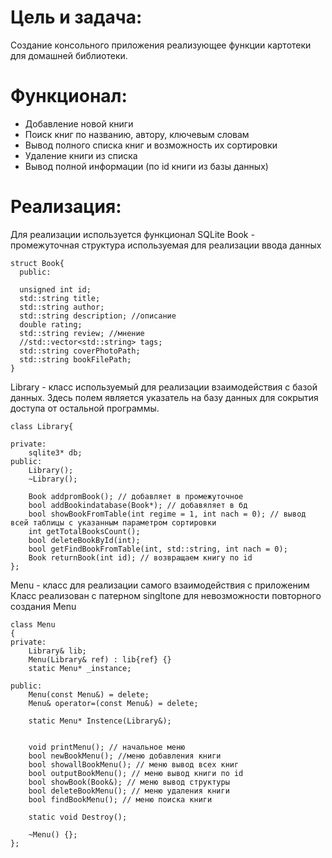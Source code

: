 # Цель и задача:

Создание консольного  приложения реализующее функции картотеки для домашней библиотеки. 

# Функционал:

- Добавление новой книги
- Поиск книг по названию, автору, ключевым словам
- Вывод полного списка книг и возможность их сортировки
- Удаление книги из списка
- Вывод полной информации (по id книги из базы данных)

# Реализация:

Для реализации используется функционал SQLite 
Book - промежуточная структура используемая для реализации ввода данных
```
struct Book{
  public:

  unsigned int id;
  std::string title;
  std::string author;
  std::string description; //описание
  double rating;
  std::string review; //мнение
  //std::vector<std::string> tags;
  std::string coverPhotoPath;
  std::string bookFilePath;
}
```

Library - класс используемый для реализации взаимодействия с базой данных.
Здесь полем является указатель на базу данных для сокрытия доступа от остальной программы.
```
class Library{
    
private:
    sqlite3* db;
public:
    Library();
    ~Library();

    Book addpromBook(); // добавляет в промежуточное
    bool addBookindatabase(Book*); // добавяляет в бд
    bool showBookFromTable(int regime = 1, int nach = 0); // вывод всей таблицы с указанным параметром сортировки
    int getTotalBooksCount();
    bool deleteBookById(int);
    bool getFindBookFromTable(int, std::string, int nach = 0);
    Book returnBook(int id); // возвращаем книгу по id
};
```
Menu - класс для реализации самого взаимодействия с приложеним
Класс реализован с патерном singltone для невозможности повторного создания Menu
```
class Menu
{
private:
    Library& lib;
    Menu(Library& ref) : lib{ref} {}
    static Menu* _instance;

public:
    Menu(const Menu&) = delete;
    Menu& operator=(const Menu&) = delete;
    
    static Menu* Instence(Library&);


    void printMenu(); // начальное меню
    bool newBookMenu(); //меню добавления книги
    bool showallBookMenu(); // меню вывод всех книг
    bool outputBookMenu(); // меню вывод книги по id
    bool showBook(Book&); // меню вывод структуры 
    bool deleteBookMenu(); // меню удаления книги
    bool findBookMenu(); // меню поиска книги

    static void Destroy();

    ~Menu() {};
};
```